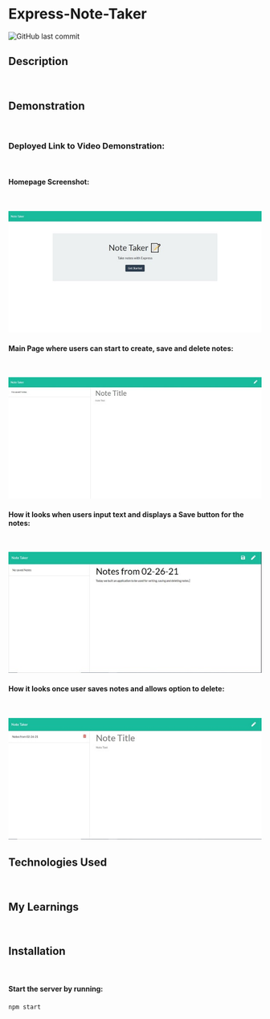 # Express-Note-Taker
<img alt="GitHub last commit" src="https://img.shields.io/github/last-commit/junkoyama/Express-Note-Taker">

## Description
</br>

## Demonstration
</br>

### Deployed Link to Video Demonstration: 
</br>

#### Homepage Screenshot:
</br>

![Index.html Screenshot](Assets/indexHtmlScreenshot.JPG)


#### Main Page where users can start to create, save and delete notes:
</br>

![notes.html screenshot](Assets/notesHtmlScreenshot.JPG)

#### How it looks when users input text and displays a Save button for the notes:
</br>

![example of text input](Assets/notesHtmlTextInput.JPG)

#### How it looks once user saves notes and allows option to delete:
</br>

![example of delete button](Assets/displayDeleteButton.JPG)
## Technologies Used
</br>

## My Learnings
</br>

## Installation
</br>

#### Start the server by running:
```
npm start
```
